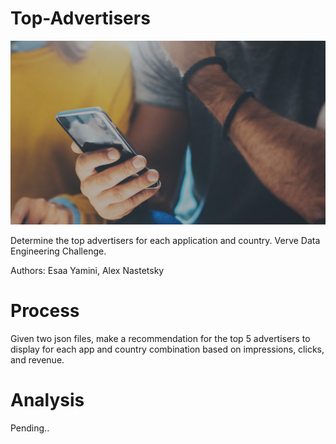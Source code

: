 # **Top-Advertisers**


![Images](image1.jpeg)


Determine the top advertisers for each application and country.  Verve Data Engineering Challenge.


Authors: Esaa Yamini, Alex Nastetsky


# **Process**


Given two json files, make a recommendation for the top 5 advertisers to display for each app and country combination based on impressions, clicks, and revenue.


# **Analysis**


Pending..
